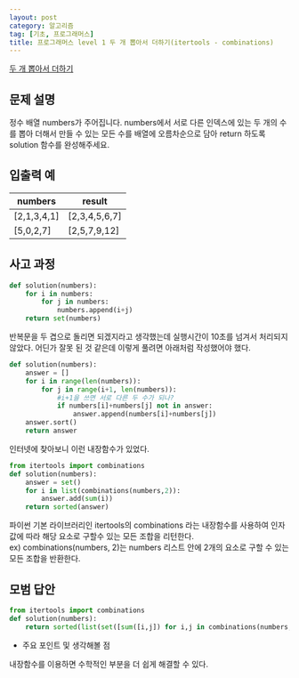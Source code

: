 ```yaml
---
layout: post
category: 알고리즘
tag: [기초, 프로그래머스]
title: 프로그래머스 level 1 두 개 뽑아서 더하기(itertools - combinations)
---
```


[두 개 뽑아서 더하기](https://programmers.co.kr/learn/courses/30/lessons/68644) 

## 문제 설명

정수 배열 numbers가 주어집니다. numbers에서 서로 다른 인덱스에 있는 두 개의 수를 뽑아 더해서 만들 수 있는 모든 수를 배열에 오름차순으로 담아 return 하도록 solution 함수를 완성해주세요.

## 입출력 예

<table>
  <thead>
    <tr>
      <th>numbers</th>
      <th>result</th>
    </tr>
  </thead>
  <tbody>
    <tr>
      <td>[2,1,3,4,1]</td>
      <td>[2,3,4,5,6,7]</td>
    </tr>
    <tr>
      <td>[5,0,2,7]</td>
      <td>[2,5,7,9,12]</td>
    </tr>
  </tbody>
</table>

## 사고 과정

```python
def solution(numbers):
    for i in numbers:
        for j in numbers:
            numbers.append(i+j)
    return set(numbers)
```
반복문을 두 겹으로 돌리면 되겠지라고 생각했는데 실행시간이 10초를 넘겨서 처리되지 않았다.
어딘가 잘못 된 것 같은데 이렇게 풀려면 아래처럼 작성했어야 했다.

```python
def solution(numbers):
    answer = []
    for i in range(len(numbers)):
        for j in range(i+1, len(numbers)): 
            #i+1을 쓰면 서로 다른 두 수가 되나?
            if numbers[i]+numbers[j] not in answer:
                answer.append(numbers[i]+numbers[j])
    answer.sort()
    return answer
```

인터넷에 찾아보니 이런 내장함수가 있었다.

```python
from itertools import combinations
def solution(numbers):
    answer = set()
    for i in list(combinations(numbers,2)):
        answer.add(sum(i))
    return sorted(answer)
```

파이썬 기본 라이브러리인 itertools의 combinations 라는 내장함수를 사용하여 인자값에 따라 해당 요소로 구할수 있는 모든 조합을 리턴한다.  
ex) combinations(numbers, 2)는 numbers 리스트 안에 2개의 요소로 구할 수 있는 모든 조합을 반환한다.

## 모범 답안

```python
from itertools import combinations
def solution(numbers):
    return sorted(list(set([sum([i,j]) for i,j in combinations(numbers,2)])))
```

* 주요 포인트 및 생각해볼 점   

내장함수를 이용하면 수학적인 부분을 더 쉽게 해결할 수 있다.